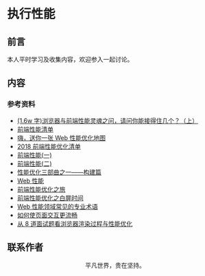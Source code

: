 # 执行性能

## 前言

本人平时学习及收集内容，欢迎参入一起讨论。

## 内容

### 参考资料

- [(1.6w 字)浏览器与前端性能灵魂之问，请问你能接得住几个？（上）](https://juejin.im/post/5df5bcea6fb9a016091def69)
- [前端性能清单](https://github.com/JohnsenZhou/Front-End-Performance-Checklist)
- [嗨，送你一张 Web 性能优化地图](https://mp.weixin.qq.com/s?__biz=MzUxMTcwOTM4Mg==&mid=2247483962&idx=1&sn=f9337ad983c6303811eb43d07d9f23d5&chksm=f96edb93ce195285943211e645cc683989826abdaaa8ab0b073a20761369ed04843c835c50b7#rd)
- [2018 前端性能优化清单](https://juejin.im/post/5a966bd16fb9a0635172a50a)
- [前端性能(一)](https://github.com/ftTony/blog/issues/28)
- [前端性能(二)](https://github.com/ftTony/blog/issues/29)
- [性能优化三部曲之一——构建篇](https://github.com/lcxfs1991/blog/issues/4)
- [Web 性能](https://github.com/laoqiren/web-performance)
- [前端性能优化之旅](https://github.com/alienzhou/fe-performance-journey)
- [前端性能优化之白屏时间](https://mp.weixin.qq.com/s/N_6faORvlDSxFQMh1o2naA)
- [Web 性能领域常见的专业术语](https://mp.weixin.qq.com/s/GIpmZIY6yxGRBpkTDHuJuw)
- [如何使页面交互更流畅](https://mp.weixin.qq.com/s/eoZyeJahkBpaYxzC2n5NLQ)
- [从 8 道面试题看浏览器渲染过程与性能优化](https://juejin.im/post/5e143104e51d45414a4715f7)

## 联系作者

<div align="center">
    <p>
        平凡世界，贵在坚持。
    </p>
    <img :src="$withBase('/about/contact.png')" />
</div>
